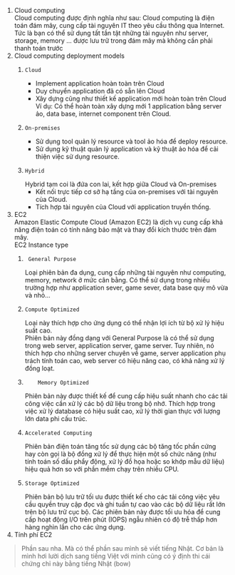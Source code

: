 1. Cloud computing<br>
Cloud computing được định nghĩa như sau: Cloud computing là điện toán đám mây, cung cấp tài nguyên IT theo yêu cầu thông qua Internet. Tức là bạn có thể sử dụng tất tần tật những tài nguyên như server, storage, memory ... được lưu trữ trong đám mây mà không cần phải thanh toán trước <br>
2. Cloud computing deployment models 
    1.     Cloud
        * Implement application hoàn toàn trên Cloud
        * Duy chuyển application đã có sẵn lên Cloud
        * Xây dựng cũng như thiết kế application mới hoàn toàn trên Cloud
    Ví dụ: Có thể hoàn toàn xây dựng mới 1 application bằng server ảo, data base, internet component trên Cloud.
    2.     On-premises
        * Sử dụng tool quản lý resource và tool ảo hóa để deploy resource.
        * Sử dụng kỹ thuật quản lý application và kỹ thuật ảo hóa để cải thiện việc sử dụng resource.
    3.     Hybrid
        Hybrid tạm coi là đứa con lai, kết hợp giữa Cloud và On-premises
        * Kết nối trực tiếp cơ sở hạ tầng của on-premises với tài nguyên của Cloud.
        * Tích hợp tài nguyên của Cloud với application truyền thống.
3.  EC2 <br>
Amazon Elastic Compute Cloud (Amazon EC2) là dịch vụ cung cấp khả năng điện toán có tính năng bảo mật và thay đổi kích thước trên đám mây. <br>
EC2 Instance type
    1.      General Purpose
        Loại phiên bản đa dụng, cung cấp những tài nguyên như computing, memory, network ở mức cân bằng. Có thể sử dụng trong nhiều trường hợp như application sever, game sever, data base quy mô vừa và nhỏ...
    2.     Compute Optimized
        Loại này thích hợp cho ứng dụng có thể nhận lợi ích từ bộ xử lý hiệu suất cao. <br>
        Phiên bản này đồng dạng với General Purpose là có thể sử dụng trong web server, application server, game server. Tuy nhiên, nó thích hợp cho những server chuyên về game, server application phụ trách tính toán cao, web server có hiệu năng cao, có khả năng xử lý đồng loạt.
    3.         Memory Optimized
        Phiên bản này được thiết kế để cung cấp hiệu suất nhanh cho các tải công việc cần xử lý các bộ dữ liệu trong bộ nhớ. Thích hợp trong việc xử lý database có hiệu suất cao, xử lý thời gian thực với lượng lớn data phi cấu trúc.
    4.     Accelerated Computing
        Phiên bản điện toán tăng tốc sử dụng các bộ tăng tốc phần cứng hay còn gọi là bộ đồng xử lý để thực hiện một số chức năng (như tính toán số dấu phẩy động, xử lý đồ họa hoặc so khớp mẫu dữ liệu) hiệu quả hơn so với phần mềm chạy trên nhiều CPU.
    5.     Storage Optimized
        Phiên bản bộ lưu trữ tối ưu được thiết kế cho các tải công việc yêu cầu quyền truy cập đọc và ghi tuần tự cao vào các bộ dữ liệu rất lớn trên bộ lưu trữ cục bộ. Các phiên bản này được tối ưu hóa để cung cấp hoạt động I/O trên phút (IOPS) ngẫu nhiên có độ trễ thấp hơn hàng nghìn lần cho các ứng dụng.
4. Tính phí EC2<br>
> Phần sau nha. Mà có thể phần sau mình sẽ viết tiếng Nhật. Cơ bản là mình hơi lười dịch sang tiếng Việt với mình cũng có ý định thi cái chứng chỉ này bằng tiếng Nhật (bow)